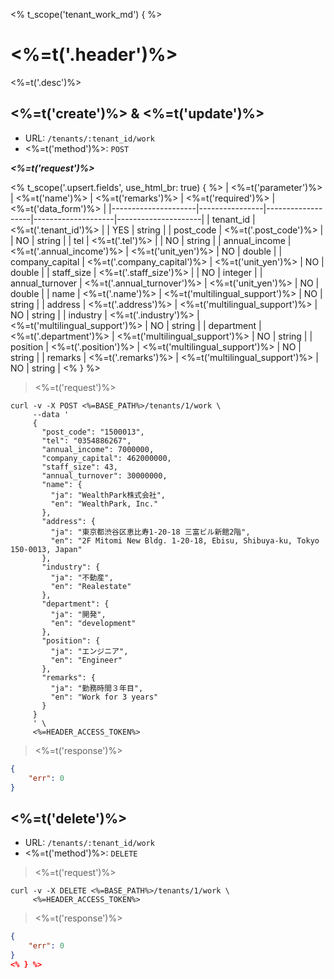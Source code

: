 <% t_scope('tenant_work_md') { %>
# <%=t('.header')%>

<%=t('.desc')%>

## <%=t('create')%> & <%=t('update')%>

- URL: `/tenants/:tenant_id/work`
- <%=t('method')%>: `POST`

***<%=t('request')%>***

<% t_scope('.upsert.fields', use_html_br: true) { %>
| <%=t('parameter')%> | <%=t('name')%> | <%=t('remarks')%> | <%=t('required')%> | <%=t('data_form')%> |
|---------------------|----------------|-------------------|--------------------|---------------------|
| tenant_id | <%=t('.tenant_id')%> | | YES | string |
| post_code | <%=t('.post_code')%> | | NO | string |
| tel | <%=t('.tel')%> | | NO | string |
| annual_income | <%=t('.annual_income')%> | <%=t('unit_yen')%> | NO | double |
| company_capital | <%=t('.company_capital')%> | <%=t('unit_yen')%> | NO | double |
| staff_size | <%=t('.staff_size')%> | | NO | integer |
| annual_turnover | <%=t('.annual_turnover')%> | <%=t('unit_yen')%> | NO | double |
| name | <%=t('.name')%> | <%=t('multilingual_support')%> | NO | string |
| address | <%=t('.address')%> | <%=t('multilingual_support')%> | NO | string |
| industry | <%=t('.industry')%> | <%=t('multilingual_support')%> | NO | string |
| department | <%=t('.department')%> | <%=t('multilingual_support')%> | NO | string |
| position | <%=t('.position')%> | <%=t('multilingual_support')%> | NO | string |
| remarks | <%=t('.remarks')%> | <%=t('multilingual_support')%> | NO | string |
<% } %>

> <%=t('request')%>

```shell
curl -v -X POST <%=BASE_PATH%>/tenants/1/work \
     --data '
     {
       "post_code": "1500013",
       "tel": "0354886267",
       "annual_income": 7000000,
       "company_capital": 462000000,
       "staff_size": 43,
       "annual_turnover": 30000000,
       "name": {
         "ja": "WealthPark株式会社",
         "en": "WealthPark, Inc."
       },
       "address": {
         "ja": "東京都渋谷区恵比寿1-20-18 三富ビル新館2階",
         "en": "2F Mitomi New Bldg. 1-20-18, Ebisu, Shibuya-ku, Tokyo 150-0013, Japan"
       },
       "industry": {
         "ja": "不動産",
         "en": "Realestate"
       },
       "department": {
         "ja": "開発",
         "en": "development"
       },
       "position": {
         "ja": "エンジニア",
         "en": "Engineer"
       },
       "remarks": {
         "ja": "勤務時間３年目",
         "en": "Work for 3 years"
       }
     }
     ' \
     <%=HEADER_ACCESS_TOKEN%>
```

> <%=t('response')%>

```json
{
    "err": 0
}
```

## <%=t('delete')%>

- URL: `/tenants/:tenant_id/work`
- <%=t('method')%>: `DELETE`

> <%=t('request')%>

```shell
curl -v -X DELETE <%=BASE_PATH%>/tenants/1/work \
     <%=HEADER_ACCESS_TOKEN%>
```

> <%=t('response')%>

```json
{
    "err": 0
}
<% } %>
